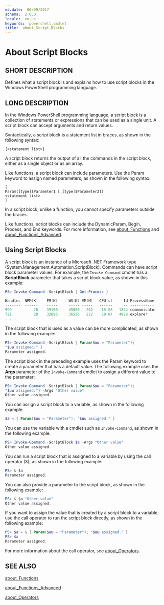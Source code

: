 ```yaml
---
ms.date:  06/09/2017
schema:  2.0.0
locale:  en-us
keywords:  powershell,cmdlet
title:  about_Script_Blocks
---
```

# About Script Blocks

## SHORT DESCRIPTION

Defines what a script block is and explains how to use script blocks in
the Windows PowerShell programming language.

## LONG DESCRIPTION

In the Windows PowerShell programming language, a script block is a
collection of statements or expressions that can be used as a single unit.
A script block can accept arguments and return values.

Syntactically, a script block is a statement list in braces, as shown in
the following syntax:

```
{<statement list>}
```

A script block returns the output of all the commands in the script block,
either as a single object or as an array.

Like functions, a script block can include parameters. Use the Param
keyword to assign named parameters, as shown in the following syntax:

```
{
Param([type]$Parameter1 [,[type]$Parameter2])
<statement list>
}
```

In a script block, unlike a function, you cannot specify parameters outside
the braces.

Like functions, script blocks can include the DynamicParam, Begin, Process,
and End keywords. For more information, see [about_Functions](about_Functions.md)
and [about_Functions_Advanced](about_Functions_Advanced.md).

## Using Script Blocks

A script block is an instance of a Microsoft .NET Framework type
(System.Management.Automation.ScriptBlock). Commands can have script
block parameter values. For example, the `Invoke-Command` cmdlet has a
**ScriptBlock** parameter that takes a script block value, as shown in this
example:

```powershell
PS> Invoke-Command -ScriptBlock { Get-Process }

Handles  NPM(K)    PM(K)     WS(K) VM(M)   CPU(s)     Id ProcessName
-------  ------    -----     ----- -----   ------     -- -----------
999          28    39100     45020   262    15.88   1844 communicator
721          28    32696     36536   222    20.84   4028 explorer
. . .
```

The script block that is used as a value can be more complicated, as
shown in the following example:

```powershell
PS> Invoke-Command -ScriptBlock { Param($uu = "Parameter");
"$uu assigned." }
Parameter assigned.
```

The script block in the preceding example uses the Param keyword to
create a parameter that has a default value. The following example uses
the **Args** parameter of the `Invoke-Command` cmdlet to assign a different
value to the parameter:

```powershell
PS> Invoke-Command -ScriptBlock { Param($uu = "Parameter");
"$uu assigned."} -Args "Other value"
Other value assigned.
```

You can assign a script block to a variable, as shown in the following
example:

```powershell
$a = { Param($uu = "Parameter"); "$uu assigned." }
```

You can use the variable with a cmdlet such as `Invoke-Command`, as shown
in the following example:

```powershell
PS> Invoke-Command -ScriptBlock $a -Args "Other value"
Other value assigned.
```

You can run a script block that is assigned to a variable by using the
call operator (&), as shown in the following example:

```powershell
PS> & $a
Parameter assigned.
```

You can also provide a parameter to the script block, as shown in the
following example:

```powershell
PS> & $a "Other value"
Other value assigned.
```

If you want to assign the value that is created by a script block to a
variable, use the call operator to run the script block directly, as
shown in the following example:

```powershell
PS> $a = & { Param($uu = "Parameter"); "$uu assigned." }
PS> $a
Parameter assigned.
```

For more information about the call operator, see [about_Operators](about_Operators.md).

## SEE ALSO

[about_Functions](about_Functions.md)

[about_Functions_Advanced](about_Functions_Advanced.md)

[about_Operators](about_Operators.md)